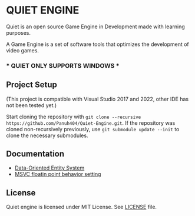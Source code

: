 # QUIET ENGINE

 Quiet is an open source Game Engine in Development made with learning purposes.
 
 A Game Engine is a set of software tools that optimizes the development of video games.

### * QUIET ONLY SUPPORTS WINDOWS *

## Project Setup
(This project is compatible with Visual Studio 2017 and 2022, other IDE has not been tested yet.)

Start cloning the repository with `git clone --recursive https://github.com/Panuh404/Quiet-Engine.git`.
If the repository was cloned non-recursively previously, use `git submodule update --init` to clone the necessary submodules.

## Documentation
- [Data-Oriented Entity System](https://bitsquid.blogspot.com/2014/08/building-data-oriented-entity-system.html)
- [MSVC floatin point behavior setting](https://learn.microsoft.com/en-us/cpp/build/reference/fp-specify-floating-point-behavior?view=msvc-170&viewFallbackFrom=vs-2019#fast)

## License
Quiet engine is licensed under MIT License. See [LICENSE](LICENSE) file.